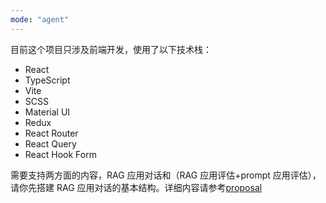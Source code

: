 ```yaml
---
mode: "agent"
---
```


目前这个项目只涉及前端开发，使用了以下技术栈：

- React
- TypeScript
- Vite
- SCSS
- Material UI
- Redux
- React Router
- React Query
- React Hook Form

需要支持两方面的内容，RAG 应用对话和（RAG 应用评估+prompt 应用评估），请你先搭建 RAG 应用对话的基本结构。详细内容请参考[proposal](../../docs/requirements.md)
